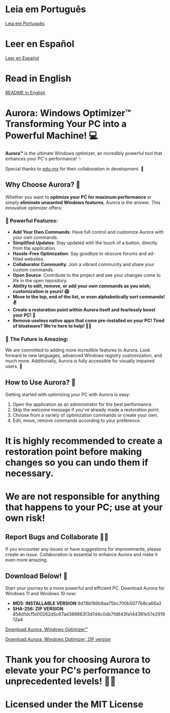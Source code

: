# Leia em Português 
[Leia em Português](https://github.com/azurejoga/Aurora-Windows-Optimizer/blob/aurora/readme-pt-br.md)

# Leer en Español
[Leer en Español](https://github.com/azurejoga/Aurora-Windows-Optimizer/blob/aurora/readme_es.md)

# Read in English
[README in English](https://github.com/azurejoga/Aurora-Windows-Optimizer/blob/aurora/readme.md)

# Aurora: Windows Optimizer™ Transforming Your PC into a Powerful Machine! 💻



**Aurora™** is the ultimate Windows optimizer, an incredibly powerful tool that enhances your PC's performance! ✨

Special thanks to [edu-mx](https://github.com/edu-mx) for their collaboration in development. 🙌

## Why Choose Aurora? 🤔

Whether you want to **optimize your PC for maximum performance** or simply **eliminate unwanted Windows features**, Aurora is the answer. This innovative optimizer offers:

### 🌄 Powerful Features:

- **Add Your Own Commands**: Have full control and customize Aurora with your own commands.
- **Simplified Updates**: Stay updated with the touch of a button, directly from the application.
- **Hassle-Free Optimization**: Say goodbye to obscure forums and ad-filled websites.
- **Collaborator Community**: Join a vibrant community and share your custom commands.
- **Open Source**: Contribute to the project and see your changes come to life in the open repository.
- **Ability to edit, remove, or add your own commands as you wish; customization is yours! 😱**
- **Move to the top, end of the list, or even alphabetically sort commands! ✌**
- **Create a restoration point within Aurora itself and fearlessly boost your PC! 👏**
- **Remove useless native apps that come pre-installed on your PC! Tired of bloatware? We're here to help! 🐱‍🎁**

### 🌟 The Future is Amazing:

We are committed to adding more incredible features to Aurora. Look forward to new languages, advanced Windows registry customization, and much more. Additionally, Aurora is fully accessible for visually impaired users. 🌌

## How to Use Aurora? 🚀

Getting started with optimizing your PC with Aurora is easy:

1. Open the application as an administrator for the best performance.
2. Skip the welcome message if you've already made a restoration point.
3. Choose from a variety of optimization commands or create your own.
4. Edit, move, remove commands according to your preference.

# It is highly recommended to create a restoration point before making changes so you can undo them if necessary.

# We are not responsible for anything that happens to your PC; use at your own risk!

## Report Bugs and Collaborate 🐞😻

If you encounter any issues or have suggestions for improvements, please create an *issue*. Collaboration is essential to enhance Aurora and make it even more amazing.

## Download Below! 📁

Start your journey to a more powerful and efficient PC. Download Aurora for Windows 11 and Windows 10 now:

- **MD5: INSTALLABLE VERSION** 9d78b196b8aa75bc700b5077b8ca66a2
- **SHA-256: ZIP VERSION** 858d1dcf5d10262d5c67ad388863f3d7d4c0db7fd643fa144381e57e291912a4

[Download Aurora, Windows Optimizer™](https://github.com/azurejoga/Aurora-Windows-Optimizer/releases/download/aurora8/aurora-install.exe)

[Download Aurora, Windows Optimizer, ZIP version](https://github.com/azurejoga/Aurora-Windows-Optimizer/releases/download/aurora8/aurora-windows-optimizer.zip)

# Thank you for choosing Aurora to elevate your PC's performance to unprecedented levels! 💪✨

# Licensed under the MIT License
